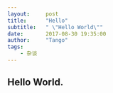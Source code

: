 ```yaml
---
layout:     post
title:      "Hello"
subtitle:   " \"Hello World\""
date:       2017-08-30 19:35:00
author:     "Tango"
tags:
    - 杂谈
---
```


## Hello World.